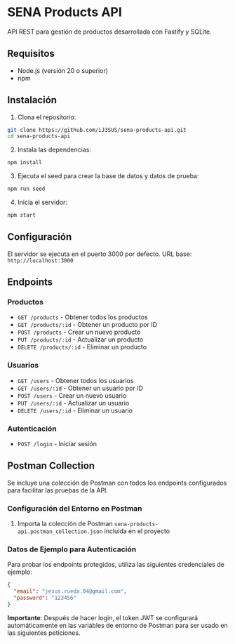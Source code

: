 # SENA Products API

API REST para gestión de productos desarrollada con Fastify y SQLite.

## Requisitos

- Node.js (versión 20 o superior)
- npm

## Instalación

1. Clona el repositorio:
```bash
git clone https://github.com/iJ3SUS/sena-products-api.git
cd sena-products-api
```

2. Instala las dependencias:
```bash
npm install
```

3. Ejecuta el seed para crear la base de datos y datos de prueba:
```bash
npm run seed
```

4. Inicia el servidor:
```bash
npm start
```

## Configuración

El servidor se ejecuta en el puerto 3000 por defecto.
URL base: `http://localhost:3000`

## Endpoints

### Productos
- `GET /products` - Obtener todos los productos
- `GET /products/:id` - Obtener un producto por ID
- `POST /products` - Crear un nuevo producto
- `PUT /products/:id` - Actualizar un producto
- `DELETE /products/:id` - Eliminar un producto

### Usuarios
- `GET /users` - Obtener todos los usuarios
- `GET /users/:id` - Obtener un usuario por ID
- `POST /users` - Crear un nuevo usuario
- `PUT /users/:id` - Actualizar un usuario
- `DELETE /users/:id` - Eliminar un usuario

### Autenticación
- `POST /login` - Iniciar sesión

## Postman Collection

Se incluye una colección de Postman con todos los endpoints configurados para facilitar las pruebas de la API.

### Configuración del Entorno en Postman

1. Importa la colección de Postman `sena-products-api.postman_collection.json` incluida en el proyecto

### Datos de Ejemplo para Autenticación

Para probar los endpoints protegidos, utiliza las siguientes credenciales de ejemplo:

```json
{
  "email": "jesus.rueda.04@gmail.com",
  "password": "123456"
}
```

**Importante**: Después de hacer login, el token JWT se configurará automáticamente en las variables de entorno de Postman para ser usado en las siguientes peticiones.

